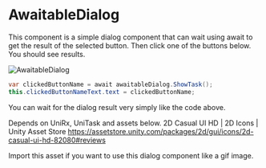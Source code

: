 # AwaitableDialog


This component is a simple dialog component that can wait using await to get the result of the selected button.
Then click one of the buttons below. You should see results.

![AwaitableDialog](https://user-images.githubusercontent.com/33142993/211649895-8333fc82-b2e2-4cff-b012-eed2aad42750.gif)

```C#
var clickedButtonName = await awaitableDialog.ShowTask();
this.clickedButtonNameText.text = clickedButtonName;
```
You can wait for the dialog result very simply like the code above.


Depends on UniRx, UniTask and assets below.
2D Casual UI HD | 2D Icons | Unity Asset Store
https://assetstore.unity.com/packages/2d/gui/icons/2d-casual-ui-hd-82080#reviews

Import this asset if you want to use this dialog component like a gif image.
